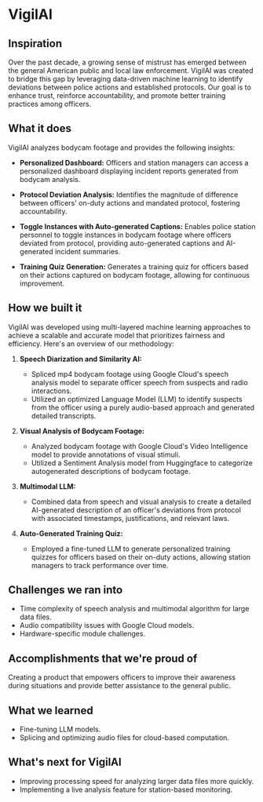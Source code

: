 # VigilAI

## Inspiration

Over the past decade, a growing sense of mistrust has emerged between the general American public and local law enforcement. VigilAI was created to bridge this gap by leveraging data-driven machine learning to identify deviations between police actions and established protocols. Our goal is to enhance trust, reinforce accountability, and promote better training practices among officers.

## What it does

VigilAI analyzes bodycam footage and provides the following insights:

- **Personalized Dashboard:** Officers and station managers can access a personalized dashboard displaying incident reports generated from bodycam analysis.

- **Protocol Deviation Analysis:** Identifies the magnitude of difference between officers' on-duty actions and mandated protocol, fostering accountability.

- **Toggle Instances with Auto-generated Captions:** Enables police station personnel to toggle instances in bodycam footage where officers deviated from protocol, providing auto-generated captions and AI-generated incident summaries.

- **Training Quiz Generation:** Generates a training quiz for officers based on their actions captured on bodycam footage, allowing for continuous improvement.

## How we built it

VigilAI was developed using multi-layered machine learning approaches to achieve a scalable and accurate model that prioritizes fairness and efficiency. Here's an overview of our methodology:

1. **Speech Diarization and Similarity AI:**
   - Spliced mp4 bodycam footage using Google Cloud's speech analysis model to separate officer speech from suspects and radio interactions.
   - Utilized an optimized Language Model (LLM) to identify suspects from the officer using a purely audio-based approach and generated detailed transcripts.

2. **Visual Analysis of Bodycam Footage:**
   - Analyzed bodycam footage with Google Cloud's Video Intelligence model to provide annotations of visual stimuli.
   - Utilized a Sentiment Analysis model from Huggingface to categorize autogenerated descriptions of bodycam footage.

3. **Multimodal LLM:**
   - Combined data from speech and visual analysis to create a detailed AI-generated description of an officer's deviations from protocol with associated timestamps, justifications, and relevant laws.

4. **Auto-Generated Training Quiz:**
   - Employed a fine-tuned LLM to generate personalized training quizzes for officers based on their on-duty actions, allowing station managers to track performance over time.

## Challenges we ran into

- Time complexity of speech analysis and multimodal algorithm for large data files.
- Audio compatibility issues with Google Cloud models.
- Hardware-specific module challenges.

## Accomplishments that we're proud of

Creating a product that empowers officers to improve their awareness during situations and provide better assistance to the general public.

## What we learned

- Fine-tuning LLM models.
- Splicing and optimizing audio files for cloud-based computation.

## What's next for VigilAI

- Improving processing speed for analyzing larger data files more quickly.
- Implementing a live analysis feature for station-based monitoring.
